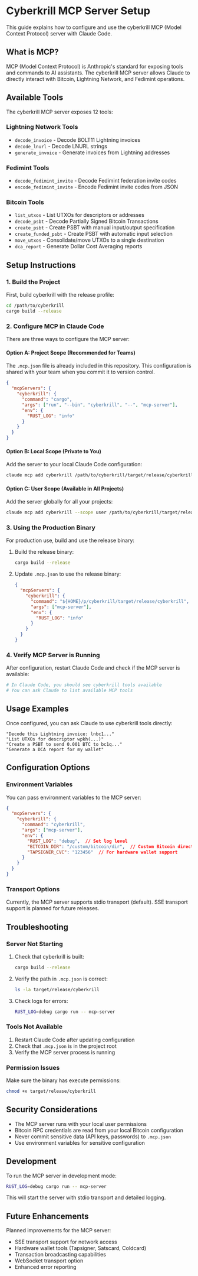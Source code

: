 # Cyberkrill MCP Server Setup

This guide explains how to configure and use the cyberkrill MCP (Model Context Protocol) server with Claude Code.

## What is MCP?

MCP (Model Context Protocol) is Anthropic's standard for exposing tools and commands to AI assistants. The cyberkrill MCP server allows Claude to directly interact with Bitcoin, Lightning Network, and Fedimint operations.

## Available Tools

The cyberkrill MCP server exposes 12 tools:

### Lightning Network Tools
- `decode_invoice` - Decode BOLT11 Lightning invoices
- `decode_lnurl` - Decode LNURL strings
- `generate_invoice` - Generate invoices from Lightning addresses

### Fedimint Tools
- `decode_fedimint_invite` - Decode Fedimint federation invite codes
- `encode_fedimint_invite` - Encode Fedimint invite codes from JSON

### Bitcoin Tools
- `list_utxos` - List UTXOs for descriptors or addresses
- `decode_psbt` - Decode Partially Signed Bitcoin Transactions
- `create_psbt` - Create PSBT with manual input/output specification
- `create_funded_psbt` - Create PSBT with automatic input selection
- `move_utxos` - Consolidate/move UTXOs to a single destination
- `dca_report` - Generate Dollar Cost Averaging reports

## Setup Instructions

### 1. Build the Project

First, build cyberkrill with the release profile:

```bash
cd /path/to/cyberkrill
cargo build --release
```

### 2. Configure MCP in Claude Code

There are three ways to configure the MCP server:

#### Option A: Project Scope (Recommended for Teams)

The `.mcp.json` file is already included in this repository. This configuration is shared with your team when you commit it to version control.

```json
{
  "mcpServers": {
    "cyberkrill": {
      "command": "cargo",
      "args": ["run", "--bin", "cyberkrill", "--", "mcp-server"],
      "env": {
        "RUST_LOG": "info"
      }
    }
  }
}
```

#### Option B: Local Scope (Private to You)

Add the server to your local Claude Code configuration:

```bash
claude mcp add cyberkrill /path/to/cyberkrill/target/release/cyberkrill mcp-server
```

#### Option C: User Scope (Available in All Projects)

Add the server globally for all your projects:

```bash
claude mcp add cyberkrill --scope user /path/to/cyberkrill/target/release/cyberkrill mcp-server
```

### 3. Using the Production Binary

For production use, build and use the release binary:

1. Build the release binary:
   ```bash
   cargo build --release
   ```

2. Update `.mcp.json` to use the release binary:
   ```json
   {
     "mcpServers": {
       "cyberkrill": {
         "command": "${HOME}/p/cyberkrill/target/release/cyberkrill",
         "args": ["mcp-server"],
         "env": {
           "RUST_LOG": "info"
         }
       }
     }
   }
   ```

### 4. Verify MCP Server is Running

After configuration, restart Claude Code and check if the MCP server is available:

```bash
# In Claude Code, you should see cyberkrill tools available
# You can ask Claude to list available MCP tools
```

## Usage Examples

Once configured, you can ask Claude to use cyberkrill tools directly:

```
"Decode this Lightning invoice: lnbc1..."
"List UTXOs for descriptor wpkh(...)"
"Create a PSBT to send 0.001 BTC to bc1q..."
"Generate a DCA report for my wallet"
```

## Configuration Options

### Environment Variables

You can pass environment variables to the MCP server:

```json
{
  "mcpServers": {
    "cyberkrill": {
      "command": "cyberkrill",
      "args": ["mcp-server"],
      "env": {
        "RUST_LOG": "debug",  // Set log level
        "BITCOIN_DIR": "/custom/bitcoin/dir",  // Custom Bitcoin directory
        "TAPSIGNER_CVC": "123456"  // For hardware wallet support
      }
    }
  }
}
```

### Transport Options

Currently, the MCP server supports stdio transport (default). SSE transport support is planned for future releases.

## Troubleshooting

### Server Not Starting

1. Check that cyberkrill is built:
   ```bash
   cargo build --release
   ```

2. Verify the path in `.mcp.json` is correct:
   ```bash
   ls -la target/release/cyberkrill
   ```

3. Check logs for errors:
   ```bash
   RUST_LOG=debug cargo run -- mcp-server
   ```

### Tools Not Available

1. Restart Claude Code after updating configuration
2. Check that `.mcp.json` is in the project root
3. Verify the MCP server process is running

### Permission Issues

Make sure the binary has execute permissions:
```bash
chmod +x target/release/cyberkrill
```

## Security Considerations

- The MCP server runs with your local user permissions
- Bitcoin RPC credentials are read from your local Bitcoin configuration
- Never commit sensitive data (API keys, passwords) to `.mcp.json`
- Use environment variables for sensitive configuration

## Development

To run the MCP server in development mode:

```bash
RUST_LOG=debug cargo run -- mcp-server
```

This will start the server with stdio transport and detailed logging.

## Future Enhancements

Planned improvements for the MCP server:
- SSE transport support for network access
- Hardware wallet tools (Tapsigner, Satscard, Coldcard)
- Transaction broadcasting capabilities
- WebSocket transport option
- Enhanced error reporting
